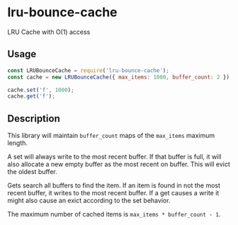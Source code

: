 lru-bounce-cache
================

LRU Cache with O(1) access

## Usage

```javascript
const LRUBounceCache = require('lru-bounce-cache');
const cache = new LRUBounceCache({ max_items: 1000, buffer_count: 2 });

cache.set('f', 1000);
cache.get('f');
```

## Description

This library will maintain `buffer_count` maps of the `max_items` maximum
length.

A set will always write to the most recent buffer.  If that buffer is full,
it will also allocate a new empty buffer as the most recent on buffer.
This will evict the oldest buffer.

Gets search all buffers to find the item.  If an item is found in not the most
recent buffer, it writes to the most recent buffer.  If a get causes a write
it might also cause an exict according to the set behavior.

The maximum number of cached items is `max_items * buffer_count - 1`.
